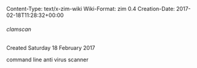 Content-Type: text/x-zim-wiki
Wiki-Format: zim 0.4
Creation-Date: 2017-02-18T11:28:32+00:00

###### clamscan ######
Created Saturday 18 February 2017

command line anti virus scanner
